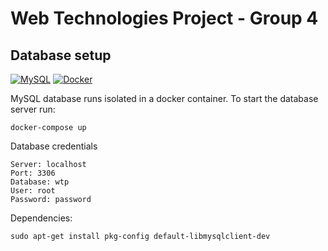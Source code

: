 # Web Technologies Project - Group 4

## Database setup

[![MySQL][MySQL]][MySQL-url] [![Docker][Docker]][Docker-url]

MySQL database runs isolated in a docker container. To start the database server run:

```shell
docker-compose up
```

Database credentials

```text
Server: localhost
Port: 3306
Database: wtp
User: root
Password: password
```

Dependencies:

```shell
sudo apt-get install pkg-config default-libmysqlclient-dev
```

<!-- MARKDOWN LINKS & IMAGES -->

[MySQL]: https://shields.io/badge/MySQL-lightgrey?logo=mysql&style=plastic&logoColor=white&labelColor=blue
[MySQL-url]: https://hub.docker.com/_/mysql
[Docker]: https://img.shields.io/badge/docker-257bd6?style=plastic&logo=docker&logoColor=white
[Docker-url]: https://www.docker.com
